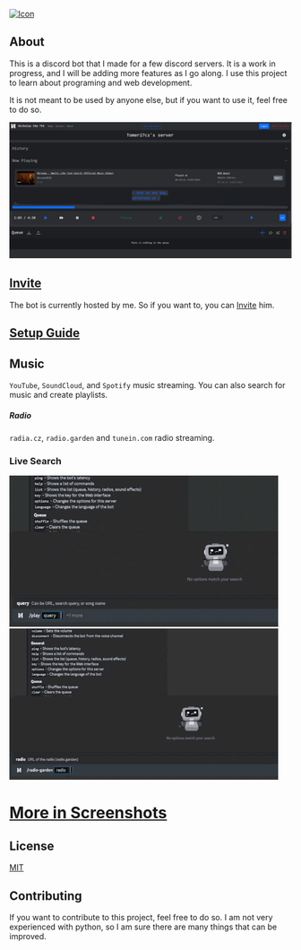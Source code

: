 [![Icon](https://raw.githubusercontent.com/Tomer27cz/nicholas_the_7th/master/.github/icon.svg)](#readme)

## About

This is a discord bot that I made for a few discord servers. It is a work in progress, and I will be adding more features as I go along. I use this project to learn about programing and web development.

It is not meant to be used by anyone else, but if you want to use it, feel free to do so.

[![Dashboard](https://raw.githubusercontent.com/Tomer27cz/nicholas_the_7th/master/.github/dashboard.png)](#readme)

## [Invite](https://discord.com/api/oauth2/authorize?client_id=1007004463933952120&permissions=3198017&scope=bot)

The bot is currently hosted by me. So if you want to, you can [Invite](https://discord.com/api/oauth2/authorize?client_id=1007004463933952120&permissions=3198017&scope=bot) him.

## [Setup Guide](.github/SETUP.md)

## Music

`YouTube`, `SoundCloud`, and `Spotify` music streaming. You can also search for music and create playlists.

##### Radio

`radia.cz`, `radio.garden` and `tunein.com` radio streaming.

### Live Search

![youtube_search.gif](https://raw.githubusercontent.com/Tomer27cz/nicholas_the_7th/master/.github/youtube_search.gif) ![radio_search.gif](https://raw.githubusercontent.com/Tomer27cz/nicholas_the_7th/master/.github/radio_search.gif)

# [More in Screenshots](.github/SCREENSHOTS.md)


[//]: # (## Credits)

[//]: # ()
[//]: # (- [discord.py]&#40;https://github.com/Rapptz/discord.py&#41; by Rapptz)

[//]: # (- [flask]&#40;https://github.com/pallets/flask&#41; by pallets)

[//]: # (- [yt-dlp]&#40;https://github.com/yt-dlp/yt-dlp&#41;)

[//]: # (- [youtube-search-python]&#40;https://github.com/alexmercerind/youtube-search-python&#41; by alexmercerind)

[//]: # (- [requests]&#40;https://github.com/psf/requests&#41; by psf)

[//]: # (- [BeautifulSoup]&#40;https://www.crummy.com/software/BeautifulSoup/&#41; by Leonard Richardson)

[//]: # (- [spotipy]&#40;https://github.com/spotipy-dev/spotipy&#41;)

[//]: # (- [soundcloud-lib]&#40;https://github.com/3jackdaws/soundcloud-lib&#41; by 3jackdaws)

[//]: # (- [DiscordChatExporterPy]&#40;https://github.com/mahtoid/DiscordChatExporterPy&#41; by mahtoid)

## License

[MIT](https://choosealicense.com/licenses/mit/)

## Contributing

If you want to contribute to this project, feel free to do so. I am not very experienced with python, so I am sure there are many things that can be improved.
